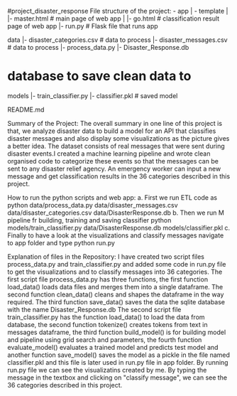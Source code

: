 #project_disaster_response
File structure of the project: - app | - template | |- master.html # main page of web app | |- go.html # classification result page 
of web app |- run.py # Flask file that runs app

data |- disaster_categories.csv # data to process |- disaster_messages.csv # data to process |- process_data.py |- Disaster_Response.db 
# database to save clean data to

models |- train_classifier.py |- classifier.pkl # saved model

README.md

Summary of the Project: The overall summary in one line of this project is that, we analyze disaster data to build a model for an 
API that classifies disaster messages and also display some visualizations as the picture gives a better idea. The dataset consists of 
real messages that were sent during disaster events.I created a machine learning pipeline and wrote clean organised code to categorize 
these events so that the messages can be sent to any disaster relief agency. An emergency worker can input a new message and get 
classification results in the 36 categories described in this project.

How to run the python scripts and web app: a. First we run ETL code as python data/process_data.py data/disaster_messages.csv 
data/disaster_categories.csv data/DisasterResponse.db b. Then we run M pipeline fr building, training and saving classifier python
models/train_classifier.py data/DisasterResponse.db models/classifier.pkl c. Finally to have a look at the visualizations and classify
messages navigate to app folder and type python run.py

Explanation of files in the Repository: 
I have created two script files process_data.py and train_classifier.py and added some code 
in run.py file to get the visualizations and to classify messages into 36 categories. The first script file
process_data.py has three functions, the first function load_data() loads data files and merges them into a single dataframe. 
The second function clean_data() cleans and shapes the dataframe in the way required. The third function save_data() saves the data the
sqlite database with the name Disaster_Response.db The second script file train_classifier.py has the function load_data() to load
the data from database, the second function tokenize() creates tokens from text in messages dataframe, the third function
build_model() is for building model and pipeline using grid search and parameters, the fourth function evaluate_model()
evaluates a trained model and predicts test model and another function save_model() saves the model as a pickle in the file
named classifier.pkl and this file is later used in run.py file in app folder. By running run.py file we can see the visualizatins 
created by me. By typing the message in the textbox and clicking on "classify message", we can see the 36 categories described in 
this project.
